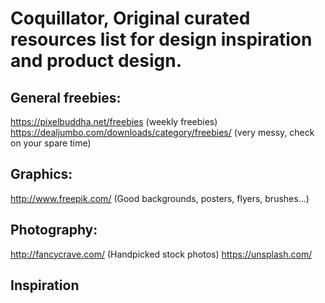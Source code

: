 # Coquillator, Original curated resources list for design inspiration and product design.

## General freebies:
  https://pixelbuddha.net/freebies (weekly freebies)
  https://dealjumbo.com/downloads/category/freebies/ (very messy, check on your spare time)
  
## Graphics:
  http://www.freepik.com/ (Good backgrounds, posters, flyers, brushes...)
  
## Photography:
  http://fancycrave.com/ (Handpicked stock photos)
  https://unsplash.com/

## Inspiration
